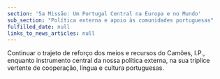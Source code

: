```yaml
---
section: '5a Missão: Um Portugal Central na Europa e no Mundo'
sub_section: "Política externa e apoio às comunidades portuguesas"
fulfilled_date: null
links_to_news_articles: null
---
```


Continuar o trajeto de reforço dos meios e recursos do Camões, I.P., enquanto instrumento central da nossa política externa, na sua tríplice vertente de cooperação, língua e cultura portuguesas.